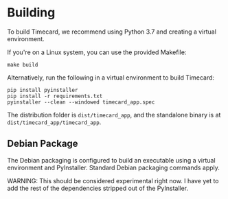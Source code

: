 # Building

To build Timecard, we recommend using Python 3.7 and creating a virtual
environment.

If you're on a Linux system, you can use the provided Makefile:

```
make build
```

Alternatively, run the following in a virtual environment to build Timecard:

```
pip install pyinstaller
pip install -r requirements.txt
pyinstaller --clean --windowed timecard_app.spec
```

The distribution folder is `dist/timecard_app`, and the standalone binary is
at `dist/timecard_app/timecard_app`.

## Debian Package

The Debian packaging is configured to build an executable using
a virtual environment and PyInstaller. Standard Debian packaging commands
apply.

WARNING: This should be considered experimental right now. I have yet to add
the rest of the dependencies stripped out of the PyInstaller.
